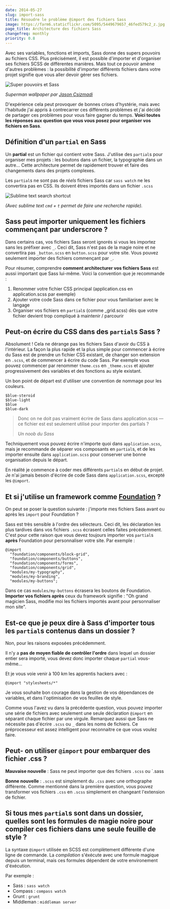 ```yaml
---
date: 2014-05-27
slug: import-sass
title: Résoudre le problème @import des fichiers Sass
image: https://farm6.staticflickr.com/5095/5449679657_46fed579c2_z.jpg
page_title: Architecture des fichiers Sass
changefreq: monthly
priority: 0.8
---
```


Avec ses variables, fonctions et imports, Sass donne des supers pouvoirs au fichiers CSS. Plus précisément, il est possible d'importer et d'organiser ses fichiers SCSS de différentes manières. Mais tout ce pouvoir amène d'autres problèmes : la possibilité d'importer différents fichiers dans votre projet signifie que vous aller devoir gérer ses fichiers.

![Super pouvoirs et Sass](https://farm6.staticflickr.com/5095/5449679657_46fed579c2_z.jpg)

_Superman wallpaper par [Jason Csizmadi](https://www.flickr.com/photos/dangergraphics/)_

D'expérience cela peut provoquer de bonnes crises d'hystérie, mais avec l'habitude j'ai appris à contrecarrer ces différents problèmes et j'ai décidé de partager ces problèmes pour vous faire gagner du temps. __Voici toutes les réponses aux question que vous vous posez pour organiser vos fichiers en Sass__.

## Définition d'un `partial` en Sass

Un __partial__ est un fichier qui contient votre Sass. J'utilise des `partial`s pour organiser mes projets : les boutons dans un fichier, la typographie dans un autre... Cette architecture permet de rapidement trouver et faire des changements dans des projets complexes.

Les `partial`s ne sont pas de _réels_ fichiers Sass car `sass watch` ne les convertira pas en CSS. Ils doivent êtres importés dans un fichier `.scss`

![Sublime text search shortcut](https://lh4.googleusercontent.com/-s1uPAH3rKvw/U4SDcBFVBGI/AAAAAAAAAIc/2U5QGQt_8lM/w480-h300-no/search.gif)

_(Avec sublime text `cmd` + `t` permet de faire une recherche rapide)._

## Sass peut importer uniquement les fichiers commençant par underscrore ?

Dans certains cas, vos fichiers Sass seront ignorés si vous les importez sans les préfixer avec `_`. Ceci dit, Sass n'est pas de la magie noire et ne convertira pas `_button.scss` en `button.scss` pour votre site. Vous pouvez seulement importer des fichiers commençant par `_`.

Pour résumer, comprendre __comment architecturer vos fichiers Sass__ est aussi important que Sass lui-même. Voici la convention que je recommande :

1. Renommer votre fichier CSS principal (application.css en application.scss par exemple)
2. Ajouter votre code Sass dans ce fichier pour vous familiariser avec le langage
3. Organiser vos fichiers en `partial`s (comme _grid.scss) dès que votre fichier devient trop compliqué à maintenir / parcourir

## Peut-on écrire du CSS dans des `partial`s Sass ?

Absolument ! Cela ne dérange pas les fichiers Sass d'avoir du CSS à l'intérieur. La façon la plus rapide et la plus simple pour commencer à écrire du Sass est de prendre un fichier CSS existant, de changer son extension en `.scss`, et de commencer à écrire du code Sass. Par exemple vous pouvez commencer par renommer `theme.css` en `_theme.scss` et ajouter progressivement des variables et des fonctions au style existant.

Un bon point de départ est d'utiliser une convention de nommage pour les couleurs.

    $blue-steroid
    $blue-light
    $blue
    $blue-dark

> Donc on ne doit pas vraiment écrire de Sass dans application.scss —ce fichier est est seulement utilisé pour importer des partials ?
>
> <cite>Un noob du Sass</cite>

Techniquement vous pouvez écrire n'importe quoi dans `application.scss`, mais je recommande de séparer vos composants en `partial`s, et de les importer ensuite dans `application.scss` pour conserver une bonne organisation depuis le départ.

En réalité je commence à coder mes différents `partial`s en début de projet. Je n'ai jamais besoin d'écrire de code Sass dans `application.scss`, excepté les `@import`.

## Et si j'utilise un framework comme [Foundation](http://foundation.zurb.com/) ?

On peut se poser la question suivante : j'importe mes fichiers Sass avant ou après les `import` pour Foundation ?

Sass est très sensible à l'ordre des sélecteurs. Ceci dit, les déclaration les plus tardives dans vos fichiers `.scss` écrasent celles faites précédemment. C'est pour cette raison que vous devez toujours importer vos `partial`s __après__ Foundation pour personnaliser votre site. Par exemple :

    @import
      "foundation/components/block-grid",
      "foundation/components/buttons",
      "foundation/components/forms",
      "foundation/components/grid",
      "modules/my-typography",
      "modules/my-branding",
      "modules/my-buttons";

Dans ce cas `modules/my-buttons` écrasera les boutons de Foundation. __Importer vos fichiers après__ ceux du framework signifie : "Oh grand magicien Sass, modifie moi les fichiers importés avant pour personnaliser mon site".

## Est-ce que je peux dire à Sass d'importer tous les `partial`s contenus dans un dossier ?

Non, pour les raisons exposées précédemment.

Il n'y a __pas de moyen fiable de contrôler l'ordre__ dans lequel un dossier entier sera importé, vous devez donc importer chaque `partial` vous-même...

Et je vous voie venir à 100 km les apprentis hackers avec :

    @import "stylesheets/*"

Je vous souhaite bon courage dans la gestion de vos dépendances de variables, et dans l'optimisation de vos feuilles de style.

Comme vous l'avez vu dans la précédente question, vous pouvez importer une série de fichiers avec seulement une seule déclaration `@import` en séparant chaque fichier par une virgule. Remarquez aussi que Sass ne nécessite pas d'écrire `.scss` ou `_` dans les noms de fichiers. Ce préprocesseur est assez intelligent pour reconnaitre ce que vous voulez faire.

## Peut- on utiliser `@import` pour embarquer des fichier .css ?

__Mauvaise nouvelle__ : Sass ne peut importer que des fichiers `.scss` ou `.sass

__Bonne nouvelle__ : `.scss` est simplement du `.css` avec une orthographe différente. Comme mentionné dans la première question, vous pouvez transformer vos fichiers `.css` en `.scss` simplement en changeant l'extension de fichier.

## Si tous mes `partial`s sont dans un dossier, quelles sont les formules de magie noire pour compiler ces fichiers dans une seule feuille de style ?

La syntaxe `@import` utilisée en SCSS est complètement différente d'une ligne de commande. La _compilation_ s'éxécute avec une formule magique depuis un terminal, mais ces formules dépendent de votre environement d'éxécution.

Par exemple :

- Sass : `sass watch`
- Compass : `compass watch`
- Grunt : `grunt`
- Middleman : `middleman server`
